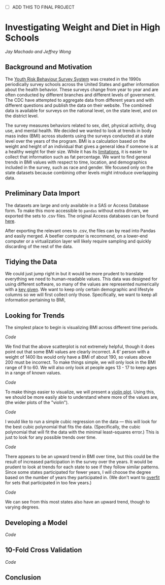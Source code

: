 - [ ] ADD THIS TO FINAL PROJECT

# Investigating Weight and Diet in High Schools
_Jay Machado and Jeffrey Wong_

## Background and Motivation

The [Youth Risk Behaviour Survey System](https://www.cdc.gov/healthyyouth/data/yrbs/overview.htm) was created in the 1990s periodically survey schools across the United States and gather information about the health behavior. These surveys change from year to year and are often conducted by different branches and different levels of government. The CDC have attempted to aggregate data from different years and with different questions and publish the data on their website. The combined data is available for surveys on the national level, on the state level, and on the district level.

The survey measures behaviors related to sex, diet, physical activity, drug use, and mental health. We decided we wanted to look at trends in body mass index (BMI) across students using the surveys conducted at a state level over the years of the program. BMI is a calculation based on the weight and height of an individual that gives a general idea if someone is at a healthy weight for their size. While it has its [limitations](https://en.wikipedia.org/wiki/Body_mass_index#Limitations), it is easier to collect that information such as fat percentage. We want to find general trends in BMI values with respect to time, location, and demographics included in the survey, such as race and gender. We focused only on the state datasets because combining other levels might introduce overlapping data.

## Preliminary Data Import

The datasets are large and only available in a SAS or Access Database form. To make this more accessible to `pandas` without extra drivers, we exported the sets to .csv files. The original Access databases can be found [here](https://www.cdc.gov/healthyyouth/data/yrbs/data.htm). 

After exporting the relevant ones to .csv, the files can by read into Pandas and easily merged. A beefier computer is recommend, on a lower-end computer or a virtualization layer will likely require sampling and quickly discarding of the rest of the data.

## Tidying the Data

We could just jump right in but it would be more prudent to translate everything we need to human-readable values. This data was designed for using different software, so many of the values are represented numerically with a [key given](https://www.cdc.gov/healthyyouth/data/yrbs/pdf/2017/2017_yrbs_sadc_documentation.pdf). We want to keep only certain demographic and lifestyle columns so we will first collect only those. Specifically, we want to keep all information pertaining to BMI, 

## Looking for Trends

The simplest place to begin is visualizing BMI across different time periods.

_Code_

We find that the above scatterplot is not extremely helpful, though it does point out that some BMI values are clearly incorrect. A 6' person with a weight of 1400 lbs would only have a BMI of about 190, so values above 200 must be incorrect. To make things simple, we will only look in the BMI range of 9 to 60. We will also only look at people ages 13 - 17 to keep ages in a range of known values.

_Code_

To make things easier to visualize, we will present a [violin plot](https://en.wikipedia.org/wiki/Violin_plot). Using this, we should be more easily able to understand where more of the values are, (the wider plots of the "violin").

_Code_

I would like to run a simple cubic regression on the data — this will look for the best cubic polynomial that fits the data. (Specifically, the cubic polynomial that will fit the data with the minimal least–squares error.) This is just to look for any possible trends over time.

_Code_

There appears to be an upward trend in BMI over time, but this could be the result of increased participation in the survey over the years. It would be prudent to look at trends for each state to see if they follow similar patterns. Since some states participated for fewer years, I will choose the degree based on the number of years they participated in. (We don't want to [overfit](https://en.wikipedia.org/wiki/Overfitting) for sets that participated in too few years.)

_Code_

We can see from this most states also have an upward trend, though to varying degrees. 

## Developing a Model

_Code_

## 10-Fold Cross Validation

_Code_

## Conclusion
